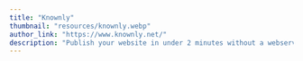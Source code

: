 ```yaml
---
title: "Knownly"
thumbnail: "resources/knownly.webp"
author_link: "https://www.knownly.net/"
description: "Publish your website in under 2 minutes without a webserver"
---
```

